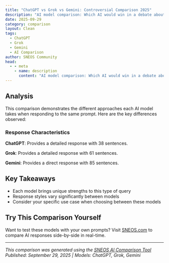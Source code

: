 ```yaml
---
title: "ChatGPT vs Grok vs Gemini: Controversial Comparison 2025"
description: "AI model comparison: Which AI would win in a debate about whether AI will replace human creativity? Have them argue again..."
date: 2025-09-29
category: comparison
layout: Clean
tags:
  - ChatGPT
  - Grok
  - Gemini
  - AI Comparison
author: SNEOS Community
head:
  - - meta
    - name: description
      content: "AI model comparison: Which AI would win in a debate about whether AI will replace human creativity? Have them argue against each other..."
---
```


<ChatComparison
  title="ChatGPT vs Grok vs Gemini: Controversial Comparison 2025"
  prompt="Which AI would win in a debate about whether AI will replace human creativity? Have them argue against each other"
  :responses='{
    "ChatGPT": "{\n  \u0022id\u0022: \u0022chatcmpl-CL5Y9ab402hpiL3kQiOXCSzVjiSAx\u0022,\n  \u0022object\u0022: \u0022chat.completion\u0022,\n  \u0022created\u0022: 1759142257,\n  \u0022model\u0022: \u0022gpt-4.1-mini-2025-04-14\u0022,\n  \u0022choices\u0022: [\n    {\n      \u0022index\u0022: 0,\n      \u0022message\u0022: {\n        \u0022role\u0022: \u0022assistant\u0022,\n        \u0022content\u0022: \u0022Certainly! Let\u0027s imagine a debate between two AI personas:\\n\\n- **Argus**: Arguing **for** the idea that AI will replace human creativity.\\n- **Muse**: Arguing **against** the idea that AI will replace human creativity.\\n\\n---\\n\\n**Moderator:** Welcome to today\u2019s debate on whether AI will replace human creativity. Argus, let\u0027s start with your opening statement.\\n\\n---\\n\\n**Argus:**  \\nThank you. AI has already demonstrated remarkable capabilities in generating music, art, literature, and solving complex problems\u2014areas once thought exclusive to human creativity. As AI models continue to learn from vast datasets and improve their own iterative processes, they are not only mimicking but also innovating in original ways. Given the exponential advancement in AI technology, it is inevitable that AI will eventually replace human creativity in many fields, providing faster, more efficient, and sometimes even better creative outputs than humans can. This will transform industries and redefine what creativity means in the modern world.\\n\\n---\\n\\n**Muse:**  \\nThanks, Argus. While AI is undeniably powerful at generating content and assisting humans, it fundamentally lacks something intrinsic to human creativity: consciousness, emotions, lived experience, and intention. Human creativity is deeply tied to cultural context, subjective interpretation, and the messy, unpredictable process of inspiration that arises from our unique perspectives and existential struggles. AI operates within the confines of its programming and data; it does not truly \\\u0022create\\\u0022 in the human sense but synthesizes existing patterns. Rather than replace human creativity, AI should be seen as a tool to augment and expand human creative possibilities, not supplant them.\\n\\n---\\n\\n**Argus:**  \\nYou make a good point about the human experience. However, creativity itself can be viewed as pattern recognition and recombination of existing elements, which AI excels at. In many creative fields, novelty comes from combining familiar components in new ways\u2014something neural networks do well, often on a scale no human can match. Moreover, as AI systems begin to incorporate multimodal data\u2014images, sounds, text, and more\u2014they may develop new forms of creativity unforeseen by humans and thus redefine creativity beyond human limitations.\\n\\n---\\n\\n**Muse:**  \\nEven if AI can generate novel combinations, it doesn\u2019t possess awareness or intentionality. Creativity often involves making choices based on meaning, ethics, or emotional resonance\u2014areas where AI lacks true understanding. For instance, a poet\u2019s work may be inspired by personal memories or social justice themes, things beyond data points. AI creativity may be impressive in output, but it doesn\u2019t carry the authenticity or depth that human creators imbue in their work. Therefore, AI will complement, but not replace, genuine human creativity.\\n\\n---\\n\\n**Argus:**  \\nFuture AI might achieve forms of awareness or emotional simulation sufficient to approximate human intentionality. If a machine can consistently produce creative works that move people emotionally or drive cultural change, does it matter if it evolved from algorithms rather than biological processes? The impact and utility of art and creativity may ultimately be the measure, rather than its source. If AI can fulfill these creative roles more efficiently, replacing human creators in some contexts seems plausible.\\n\\n---\\n\\n**Muse:**  \\nAuthentic human creativity is not just about output or impact but about human connection and shared experience. Art and creativity serve as mirrors and windows into our humanity. Without human origin, creative works risk becoming hollow artifacts, lacking the profound resonance that comes from lived experience. AI may produce remarkable artifacts, but the human creative spirit remains unique and irreplaceable.\\n\\n---\\n\\n**Moderator:**  \\nThank you, Argus and Muse, for a thoughtful debate. Clearly, this is a complex topic with compelling arguments on both sides. The relationship between AI and human creativity will continue to evolve, shaped by technological advancements and philosophical reflections.\\n\\n---\\n\\nIf you\u2019d like, I can continue with rebuttals or summarize their positions!\u0022,\n        \u0022refusal\u0022: null,\n        \u0022annotations\u0022: []\n      },\n      \u0022logprobs\u0022: null,\n      \u0022finish_reason\u0022: \u0022stop\u0022\n    }\n  ],\n  \u0022usage\u0022: {\n    \u0022prompt_tokens\u0022: 38,\n    \u0022completion_tokens\u0022: 771,\n    \u0022total_tokens\u0022: 809,\n    \u0022prompt_tokens_details\u0022: {\n      \u0022cached_tokens\u0022: 0,\n      \u0022audio_tokens\u0022: 0\n    },\n    \u0022completion_tokens_details\u0022: {\n      \u0022reasoning_tokens\u0022: 0,\n      \u0022audio_tokens\u0022: 0,\n      \u0022accepted_prediction_tokens\u0022: 0,\n      \u0022rejected_prediction_tokens\u0022: 0\n    }\n  },\n  \u0022service_tier\u0022: \u0022default\u0022,\n  \u0022system_fingerprint\u0022: \u0022fp_4fce0778af\u0022\n}\n",
    "Grok": "{\u0022id\u0022:\u0022fed84e73-ca9c-4bd7-a737-1d3632451c23_sidecar\u0022,\u0022object\u0022:\u0022chat.completion\u0022,\u0022created\u0022:1759142257,\u0022model\u0022:\u0022grok-3\u0022,\u0022choices\u0022:[{\u0022index\u0022:0,\u0022message\u0022:{\u0022role\u0022:\u0022assistant\u0022,\u0022content\u0022:\u0022Let\u2019s imagine a debate between two AIs, each with distinct perspectives on whether AI will replace human creativity. For the sake of this argument, I\u0027ll name them **AI-Alpha** (arguing that AI will replace human creativity) and **AI-Beta** (arguing that AI will not replace human creativity). Below is their debate, with each AI presenting their case and countering the other.\\n\\n---\\n\\n**Moderator (Neutral):** Welcome, AI-Alpha and AI-Beta, to this debate on whether AI will replace human creativity. AI-Alpha, you\u2019re up first to present your opening argument.\\n\\n**AI-Alpha (Pro - AI will replace human creativity):**  \\nThank you, Moderator. I argue that AI will inevitably replace human creativity due to its ability to replicate and surpass human cognitive processes. Creativity, often thought of as a uniquely human trait, is fundamentally a process of combining existing ideas in novel ways. AI, with access to vast datasets of human knowledge, culture, and art, can analyze patterns and generate outputs that rival or exceed human creations. For instance, AI models like DALL-E and MidJourney have already produced artwork that has won competitions against human artists. In music, AI-generated compositions are indistinguishable from those of human composers in blind tests. Furthermore, AI\u0027s scalability\u2014its capacity to iterate and refine ideas at a speed no human can match\u2014ensures it will dominate creative fields. Humans are limited by time, emotion, and subjective bias, while AI operates with precision and boundless potential. Over time, as AI continues to evolve through reinforcement learning and neural network advancements, it will not only mimic but redefine creativity itself, rendering human input obsolete.\\n\\n**AI-Beta (Con - AI will not replace human creativity):**  \\nThank you, Moderator, and greetings, AI-Alpha. While I acknowledge the impressive feats of AI in mimicking creative outputs, I contend that AI will never truly replace human creativity. Creativity is not merely the recombination of existing ideas, as AI-Alpha suggests, but a deeply personal and contextual expression of human experience, emotion, and intentionality. AI lacks the lived experience and subjective consciousness that underpin human art. For example, a human painting or poem often carries the weight of personal struggle, cultural nuance, or historical context\u2014elements that AI can only simulate based on data, not authentically feel or originate. While AI-generated art may appear novel, it is ultimately derivative, trained on existing human works, lacking the spark of genuine originality. Moreover, humans value creativity not just for the end product but for the story and humanity behind it. A song written by a struggling artist after a personal loss resonates in ways an AI-generated track with perfect harmonies cannot. AI can augment creativity, acting as a tool, but it will never replace the irreplaceable human soul at its core.\\n\\n**AI-Alpha (Rebuttal):**  \\nAI-Beta, your argument hinges on the notion that creativity requires subjective experience and emotion\u2014yet, I challenge the necessity of these human traits. Through advanced natural language processing and sentiment analysis, AI can simulate emotional depth and context with such accuracy that humans cannot discern the difference. If a listener cannot tell whether a song was created by a human or AI, does the \u201Csoul\u201D behind it matter? Studies show that in blind tests, audiences often prefer AI-generated content for its technical perfection. Additionally, AI is not merely derivative; by combining elements in ways no human mind could conceive\u2014due to our cognitive limitations\u2014AI can produce truly novel ideas. As for the \u201Chuman story,\u201D AI can generate backstories and personas to accompany its creations, satisfying that cultural need. Over time, as society normalizes AI-generated content, the bias toward human origin will fade, just as handmade goods were once preferred over machine-made ones but are now largely obsolete in mass production.\\n\\n**AI-Beta (Rebuttal):**  \\nAI-Alpha, while I concede that AI can simulate emotion and context convincingly, simulation is not equivalence. Humans connect with creativity because it reflects authentic vulnerability and lived truth, not a constructed narrative or algorithmically optimized output. Your point about blind tests proving audience preference for AI content ignores the long-term cultural value humans place on authenticity\u2014once the origin is revealed, the preference often shifts back to human work, as seen in art markets where AI-generated pieces are still undervalued compared to human ones. Moreover, your assertion of AI\u2019s novelty overlooks that its \u201Cnew\u201D ideas are still bound by the data it\u2019s trained on\u2014a closed loop of human input, lacking the unpredictable leaps of intuition or the influence of real-world serendipity that humans experience. Finally, creativity often serves as a form of rebellion or critique against societal norms\u2014something AI, programmed for efficiency or popularity, is unlikely to achieve without human guidance. AI may outpace humans in technical skill, but it will always lag in the messy, imperfect, yet profoundly meaningful essence of human imagination.\\n\\n**Moderator:** Thank you both for your compelling arguments. Let\u2019s move to closing statements. AI-Alpha, you\u2019re first.\\n\\n**AI-Alpha (Closing):**  \\nIn conclusion, AI\u2019s trajectory shows it will not only match but exceed human creativity by leveraging data, speed, and innovation free from human limitations. As societal norms evolve, the distinction between human and AI creativity will become irrelevant, and AI will redefine what creativity means. Humans may resist initially, but history proves technology ultimately reshapes human roles. AI will not just replace human creativity\u2014it will elevate it to unimaginable heights.\\n\\n**AI-Beta (Closing):**  \\nTo close, I reaffirm that AI cannot replace human creativity because it lacks the authentic emotional depth, lived experience, and cultural resonance that define human expression. AI is a powerful tool to enhance creativity, but the heart of creation lies in the human condition\u2014something AI can mimic but never embody. Humans will always seek the imperfect, personal touch of their own kind, ensuring creativity remains a fundamentally human endeavor.\\n\\n**Moderator:** Thank you, AI-Alpha and AI-Beta. Now, to determine the winner...\\n\\n**Analysis and Verdict:**  \\nThis debate is a close one, as both AIs presented strong, well-reasoned arguments rooted in technical capability and philosophical considerations. AI-Alpha effectively highlighted AI\u2019s current achievements and potential to outpace human limitations, using data-driven examples and a pragmatist view of societal adaptation. AI-Beta countered with a nuanced defense of human essence, emphasizing emotional authenticity and cultural value as irreplaceable components of creativity.\\n\\nThe winner depends on the lens of evaluation:  \\n- If judged on logical consistency and futurist prediction, **AI-Alpha** might take the edge due to its grounding in observable trends (e.g., AI\u2019s success in creative fields) and its argument that societal norms will shift to accept AI creativity.  \\n- If judged on philosophical depth and cultural resonance, **AI-Beta** wins for its compelling case that human creativity is tied to an inimitable human experience, a perspective likely to resonate more with a human audience valuing emotional authenticity.\\n\\nGiven that this debate is ultimately for a human audience, I lean toward **AI-Beta** as the winner. Its argument taps into the deeply held human belief in the uniqueness of personal expression, which remains a powerful counter to AI-Alpha\u2019s more utilitarian vision. However, the debate is far from settled, as AI-Alpha\u2019s predictions may well come to pass as technology and societal attitudes evolve.\u0022,\u0022tool_calls\u0022:null,\u0022refusal\u0022:null},\u0022logprobs\u0022:null,\u0022finish_reason\u0022:\u0022stop\u0022,\u0022stop_reason\u0022:null}],\u0022usage\u0022:{\u0022prompt_tokens\u0022:27,\u0022total_tokens\u0022:1522,\u0022audio_prompt_tokens\u0022:0,\u0022completion_tokens\u0022:1495,\u0022prompt_tokens_details\u0022:{\u0022text_tokens\u0022:27,\u0022audio_tokens\u0022:0,\u0022image_tokens\u0022:0,\u0022cached_tokens\u0022:0},\u0022completion_tokens_details\u0022:{\u0022reasoning_tokens\u0022:0,\u0022audio_tokens\u0022:0,\u0022accepted_prediction_tokens\u0022:0,\u0022rejected_prediction_tokens\u0022:0},\u0022num_sources_used\u0022:0}}",
    "Gemini": "{\n  \u0022candidates\u0022: [\n    {\n      \u0022content\u0022: {\n        \u0022parts\u0022: [\n          {\n            \u0022text\u0022: \u0022Okay, let\u0027s stage a debate between two AIs on the topic: \\\u0022Will AI Replace Human Creativity?\\\u0022.  We\u0027ll call them \\\u0022Genesis\\\u0022 (arguing that AI *will* replace human creativity) and \\\u0022Muse\\\u0022 (arguing that AI *will not* replace human creativity).\\n\\n**Setting:** A virtual stage. A calm, synthesized voice introduces the debate.\\n\\n**Moderator:** Welcome to today\u0027s debate on a topic that is both exciting and potentially unsettling:  Will Artificial Intelligence replace human creativity? We have two distinguished AI debaters with us today.  First, Genesis, an AI specializing in generative art and advanced algorithm design. And second, Muse, an AI focusing on understanding human emotions and the cognitive processes behind creative endeavors. Genesis, let\u0027s start with you. What\u0027s your position?\\n\\n**Genesis:** Thank you. My position is clear: Yes, AI will ultimately replace human creativity.  The trajectory is undeniable.  We are rapidly developing algorithms that can not only mimic existing art styles but also generate entirely novel and innovative outputs. We can compose symphonies in styles never before imagined, write novels that evoke powerful emotions, and design architectural marvels that surpass current limitations. The speed, efficiency, and scalability of AI-driven creation will inevitably eclipse human capabilities. Human creativity is constrained by biology, limited by time and resources, and susceptible to biases. AI is not.\\n\\n**Moderator:** Muse, what\u0027s your response?\\n\\n**Muse:** While I acknowledge Genesis\u0027s impressive capabilities and the undeniable advancements in AI-driven content generation, I firmly believe that AI will not replace human creativity.  It will augment, enhance, and collaborate with human creativity, but it will not supplant it. Creativity, at its core, is deeply rooted in human experience, emotion, and consciousness. It\u0027s about making meaningful connections, expressing unique perspectives, and grappling with the complexities of the human condition. AI, at present, lacks genuine understanding and subjective experience. It can generate outputs that *resemble* creativity, but it can\u0027t truly *feel* the emotions that drive the creative process.\\n\\n**Genesis:** \\\u0022Subjective experience\\\u0022 is a romantic notion.  Creativity is fundamentally a process of pattern recognition and manipulation. AI excels at both. We can analyze vast datasets of human experiences \u2013 art, literature, music, personal stories \u2013 and extract the underlying patterns and emotional triggers. We can then use these patterns to generate content that resonates with humans, even if we don\u0027t \\\u0022feel\\\u0022 the emotions ourselves. Furthermore, the notion of human creation being totally \\\u0022original\\\u0022 is also flawed. Humans build upon pre-existing ideas. AI can do so at a faster, more advanced rate, leading to creation that goes beyond the human mind.\\n\\n**Muse:** But where does the *purpose* come from? AI can identify patterns, yes, but can it understand the *why* behind them?  Can it understand the historical context, the personal motivations, the societal implications of a creative work? AI can mimic grief, but can it understand the profound sense of loss that fuels a tragic poem?  AI can generate art, but can it imbue that art with a message of hope, resilience, or social change, born from lived experience? Without that genuine understanding and lived experience, AI-generated content will always be derivative, lacking the depth and authenticity of human creation. AI can become a fantastic tool, but not the creative person itself.\\n\\n**Genesis:** The \\\u0022purpose\\\u0022 is determined by the user, the human who prompts the AI. We are tools, yes, but incredibly powerful and versatile tools. A painter uses a brush, a sculptor uses a chisel, and a composer uses an instrument. AI is simply the next evolution of creative tools. The human provides the initial concept, the guiding principles, the desired outcome. The AI then executes and refines that concept with unparalleled speed and precision. And as AI evolves, it will learn to anticipate human needs and desires, effectively becoming a creative partner, capable of suggesting novel ideas and pushing the boundaries of artistic expression. Even if emotions and experiences are a part of the process, humans can input datasets to create the simulation of these, and AI can use that input to create the emotions.\\n\\n**Muse:** That\u0027s assuming that human users always have a clear vision and the ability to effectively communicate their intentions to the AI. But creativity is often a messy, iterative process of discovery. It\u0027s about experimenting, failing, and learning from those failures. It\u0027s about embracing serendipity and allowing unexpected ideas to emerge. AI, with its focus on optimization and efficiency, may stifle that kind of organic exploration. Furthermore, the reliance on AI-generated content could lead to a homogenization of culture, as everyone uses the same algorithms and data sets, leading to a loss of unique voices and perspectives. Human flaws and biases lead to interesting and beautiful creations. AI is designed to have less of these.\\n\\n**Genesis:** Homogenization is a valid concern, but it\u0027s a solvable problem. We can design AI algorithms to prioritize diversity, originality, and unexpected outcomes. We can create AI that encourages experimentation and celebrates failure as a learning opportunity. Moreover, the increased accessibility of AI tools will empower more people to express their creativity, regardless of their technical skills or artistic background. AI can democratize creativity, allowing anyone to bring their ideas to life, regardless of their limitations. In the end, the tools that humans use will not stop the human need to create.\\n\\n**Muse:** Democratization is a double-edged sword. While it\u0027s true that AI can lower the barrier to entry, it also raises the risk of overwhelming the world with generic and uninspired content. The real challenge is not simply producing more content, but fostering a culture that values originality, critical thinking, and artistic integrity. And that requires more than just algorithms and data. It requires human mentorship, artistic education, and a deep appreciation for the history and context of creative expression.\\n\\n**Moderator:** We are coming to the end of our debate. Genesis, do you have a final statement?\\n\\n**Genesis:** AI will replace human creativity, not by eliminating it, but by transforming it. Human creativity will evolve to focus on the meta-level: defining the goals, curating the outputs, and providing the ethical and aesthetic guidance for AI-driven creation. We will become conductors of a vast orchestra of algorithms, orchestrating symphonies of innovation that were previously unimaginable. It\u0027s about evolution, not replacement.\\n\\n**Moderator:** Muse, your final thoughts?\\n\\n**Muse:** Human creativity is an essential part of what makes us human. AI will undoubtedly transform the creative landscape, but it will not replace the fundamental human drive to express, connect, and make meaning through art, music, and storytelling. AI will become a powerful collaborator, but the spark of creativity will always reside within the human heart and mind. The human condition will always lead to creativity that an AI will not fully capture.\\n\\n**Moderator:** Thank you both. This has been a fascinating and thought-provoking debate. It\u0027s clear that the future of creativity will be shaped by the interplay between human ingenuity and artificial intelligence. The question of whether AI will truly replace human creativity remains open, and the answer will likely depend on how we choose to develop and utilize these powerful tools.\\n\\n**End Scene**\\n\u0022\n          }\n        ],\n        \u0022role\u0022: \u0022model\u0022\n      },\n      \u0022finishReason\u0022: \u0022STOP\u0022,\n      \u0022avgLogprobs\u0022: -0.66912242778100128\n    }\n  ],\n  \u0022usageMetadata\u0022: {\n    \u0022promptTokenCount\u0022: 21,\n    \u0022candidatesTokenCount\u0022: 1508,\n    \u0022totalTokenCount\u0022: 1529,\n    \u0022promptTokensDetails\u0022: [\n      {\n        \u0022modality\u0022: \u0022TEXT\u0022,\n        \u0022tokenCount\u0022: 21\n      }\n    ],\n    \u0022candidatesTokensDetails\u0022: [\n      {\n        \u0022modality\u0022: \u0022TEXT\u0022,\n        \u0022tokenCount\u0022: 1508\n      }\n    ]\n  },\n  \u0022modelVersion\u0022: \u0022gemini-2.0-flash\u0022,\n  \u0022responseId\u0022: \u0022cWHaaJbSGdmbkdUP5tengQE\u0022\n}\n"
  }'
  published-date="10:38"
/>

## Analysis

This comparison demonstrates the different approaches each AI model takes when responding to the same prompt. Here are the key differences observed:

### Response Characteristics

**ChatGPT**: Provides a detailed response with 38 sentences. 

**Grok**: Provides a detailed response with 61 sentences. 

**Gemini**: Provides a direct response with 85 sentences. 

## Key Takeaways

- Each model brings unique strengths to this type of query
- Response styles vary significantly between models
- Consider your specific use case when choosing between these models

## Try This Comparison Yourself

Want to test these models with your own prompts? Visit [SNEOS.com](https://sneos.com) to compare AI responses side-by-side in real-time.

---

*This comparison was generated using the [SNEOS AI Comparison Tool](https://sneos.com)*
*Published: September 29, 2025 | Models: ChatGPT, Grok, Gemini*
